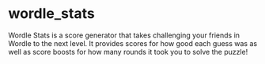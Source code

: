 # wordle_stats
Wordle Stats is a score generator that takes challenging your friends in Wordle to the next level. It provides scores for how good each guess was as well as score boosts for how many rounds it took you to solve the puzzle!

